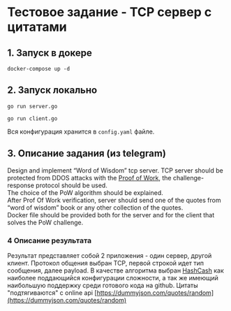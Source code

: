 # Тестовое задание - TCP сервер с цитатами

## 1. Запуск в докере
`docker-compose up -d`

## 2. Запуск локально

`go run server.go`

`go run client.go`

Вся конфигурация хранится в `config.yaml` файле.

## 3. Описание задания (из telegram)
Design and implement “Word of Wisdom” tcp server. 
TCP server should be protected from DDOS attacks with the [Proof of Work](https://en.wikipedia.org/wiki/Proof_of_work), 
the challenge-response protocol should be used.  
The choice of the PoW algorithm should be explained.  
After Prof Of Work verification, server should send one of the quotes from “word of wisdom” book or any other collection of the quotes.  
Docker file should be provided both for the server and for the client that solves the PoW challenge.


### 4 Описание результата

Результат представляет собой 2 приложения - один сервер, другой клиент. 
Протокол общения выбран TCP, первой строкой идет тип сообщения, далее payload. 
В качестве алгоритма выбран [HashCash](https://en.wikipedia.org/wiki/Hashcash) как наиболее поддающийся конфигурации сложности, а так же имеющий наибольшую поддержку среди готового кода на github.
Цитаты "подтягиваются" с online api [https://dummyjson.com/quotes/random](https://dummyjson.com/quotes/random)